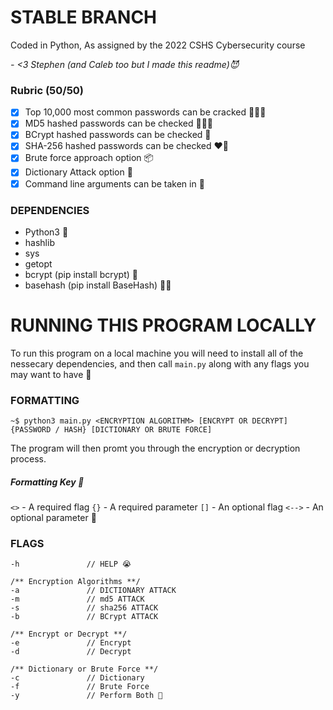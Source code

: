 # STABLE BRANCH

Coded in Python, As assigned by the 2022 CSHS Cybersecurity course

*- <3 Stephen (and Caleb too but I made this readme)😈*
### Rubric (50/50)

- [x] Top 10,000 most common passwords can be cracked 🤽🏿‍♀️
- [x] MD5 hashed passwords can be checked 🏄🏻‍♀️
- [x] BCrypt hashed passwords can be checked 🛝
- [x] SHA-256 hashed passwords can be checked ❤️‍🔥
- [x] Brute force approach option 📦
- [x] Dictionary Attack option 📅
- [X] Command line arguments can be taken in 🫦

### DEPENDENCIES
 - Python3 🥱
 - hashlib
 - sys
 - getopt
 - bcrypt (pip install bcrypt) 🧠
 - basehash (pip install BaseHash) 💂🏻

# RUNNING THIS PROGRAM LOCALLY

To run this program on a local machine you will need to install all of the nessecary dependencies, and then call `main.py` along with any flags you may want to have 🫡

### FORMATTING

```
~$ python3 main.py <ENCRYPTION ALGORITHM> [ENCRYPT OR DECRYPT] {PASSWORD / HASH} [DICTIONARY OR BRUTE FORCE]
```
The program will then promt you through the encryption or decryption process.

##### Formatting Key 🤡
`<>` - A required flag 
`{}` - A required parameter 
`[]` - An optional flag 
`<-->` - An optional parameter 👹

### FLAGS

```
-h               // HELP 😭

/** Encryption Algorithms **/
-a               // DICTIONARY ATTACK
-m               // md5 ATTACK
-s               // sha256 ATTACK
-b               // BCrypt ATTACK

/** Encrypt or Decrypt **/
-e               // Encrypt
-d               // Decrypt

/** Dictionary or Brute Force **/
-c               // Dictionary
-f               // Brute Force
-y               // Perform Both 🥵
```

